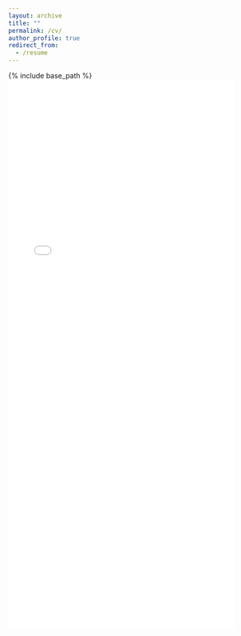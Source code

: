 ```yaml
---
layout: archive
title: ""
permalink: /cv/
author_profile: true
redirect_from:
  - /resume
---
```


{% include base_path %}
<embed src="/files/Resume_7.8.25.pdf" width="90%" height="1100" type="application/pdf">
